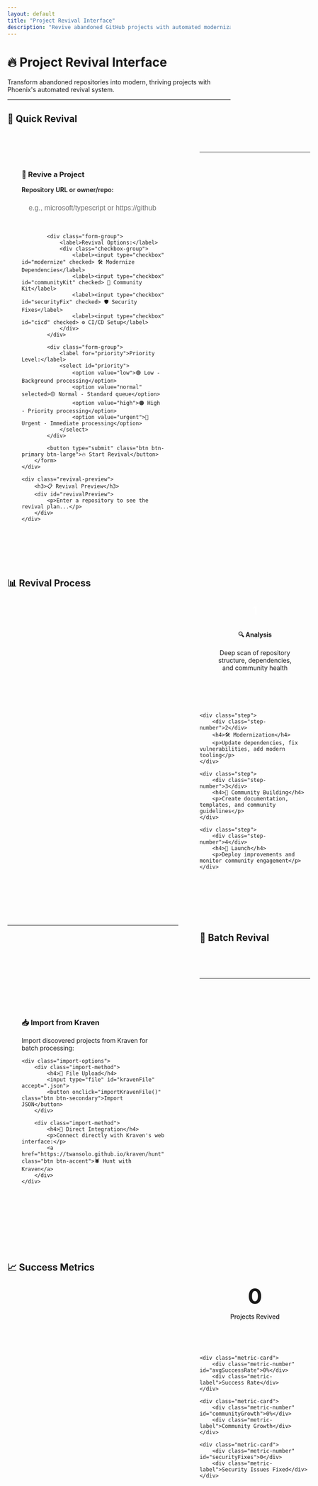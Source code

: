 ```yaml
---
layout: default
title: "Project Revival Interface"
description: "Revive abandoned GitHub projects with automated modernization"
---
```


# 🔥 Project Revival Interface

Transform abandoned repositories into modern, thriving projects with Phoenix's automated revival system.

---

## 🚀 Quick Revival

<div class="revival-interface">
    <div class="revival-form">
        <h3>🎯 Revive a Project</h3>
        <form id="revivalForm">
            <div class="form-group">
                <label for="repoUrl">Repository URL or owner/repo:</label>
                <input type="text" id="repoUrl" placeholder="e.g., microsoft/typescript or https://github.com/owner/repo" required>
            </div>
            
            <div class="form-group">
                <label>Revival Options:</label>
                <div class="checkbox-group">
                    <label><input type="checkbox" id="modernize" checked> 🛠️ Modernize Dependencies</label>
                    <label><input type="checkbox" id="communityKit" checked> 🌟 Community Kit</label>
                    <label><input type="checkbox" id="securityFix" checked> 🛡️ Security Fixes</label>
                    <label><input type="checkbox" id="cicd" checked> ⚙️ CI/CD Setup</label>
                </div>
            </div>
            
            <div class="form-group">
                <label for="priority">Priority Level:</label>
                <select id="priority">
                    <option value="low">🟢 Low - Background processing</option>
                    <option value="normal" selected>🟡 Normal - Standard queue</option>
                    <option value="high">🟠 High - Priority processing</option>
                    <option value="urgent">🔴 Urgent - Immediate processing</option>
                </select>
            </div>
            
            <button type="submit" class="btn btn-primary btn-large">🔥 Start Revival</button>
        </form>
    </div>
    
    <div class="revival-preview">
        <h3>📋 Revival Preview</h3>
        <div id="revivalPreview">
            <p>Enter a repository to see the revival plan...</p>
        </div>
    </div>
</div>

---

## 📊 Revival Process

<div class="process-steps">
    <div class="step">
        <div class="step-number">1</div>
        <h4>🔍 Analysis</h4>
        <p>Deep scan of repository structure, dependencies, and community health</p>
    </div>
    
    <div class="step">
        <div class="step-number">2</div>
        <h4>🛠️ Modernization</h4>
        <p>Update dependencies, fix vulnerabilities, add modern tooling</p>
    </div>
    
    <div class="step">
        <div class="step-number">3</div>
        <h4>🌟 Community Building</h4>
        <p>Create documentation, templates, and community guidelines</p>
    </div>
    
    <div class="step">
        <div class="step-number">4</div>
        <h4>🚀 Launch</h4>
        <p>Deploy improvements and monitor community engagement</p>
    </div>
</div>

---

## 🎯 Batch Revival

<div class="batch-revival">
    <h3>📥 Import from Kraven</h3>
    <p>Import discovered projects from Kraven for batch processing:</p>
    
    <div class="import-options">
        <div class="import-method">
            <h4>📁 File Upload</h4>
            <input type="file" id="kravenFile" accept=".json">
            <button onclick="importKravenFile()" class="btn btn-secondary">Import JSON</button>
        </div>
        
        <div class="import-method">
            <h4>🔗 Direct Integration</h4>
            <p>Connect directly with Kraven's web interface:</p>
            <a href="https://twansolo.github.io/kraven/hunt" class="btn btn-accent">🕷️ Hunt with Kraven</a>
        </div>
    </div>
</div>

---

## 📈 Success Metrics

<div class="metrics-grid">
    <div class="metric-card">
        <div class="metric-number" id="totalRevived">0</div>
        <div class="metric-label">Projects Revived</div>
    </div>
    
    <div class="metric-card">
        <div class="metric-number" id="avgSuccessRate">0%</div>
        <div class="metric-label">Success Rate</div>
    </div>
    
    <div class="metric-card">
        <div class="metric-number" id="communityGrowth">0%</div>
        <div class="metric-label">Community Growth</div>
    </div>
    
    <div class="metric-card">
        <div class="metric-number" id="securityFixes">0</div>
        <div class="metric-label">Security Issues Fixed</div>
    </div>
</div>

<style>
.revival-interface {
    display: grid;
    grid-template-columns: 1fr 1fr;
    gap: 3rem;
    margin: 3rem 0;
}

.revival-form, .revival-preview {
    background: var(--phoenix-surface);
    padding: 2rem;
    border-radius: 16px;
    border: 1px solid var(--phoenix-border);
}

.form-group {
    margin-bottom: 2rem;
}

.form-group label {
    display: block;
    margin-bottom: 0.5rem;
    font-weight: 600;
    color: var(--phoenix-accent);
}

.form-group input, .form-group select {
    width: 100%;
    padding: 1rem;
    border: 1px solid var(--phoenix-border);
    border-radius: 8px;
    background: var(--phoenix-surface-light);
    color: var(--phoenix-text);
    font-size: 1rem;
}

.checkbox-group {
    display: flex;
    flex-direction: column;
    gap: 0.75rem;
}

.checkbox-group label {
    display: flex;
    align-items: center;
    gap: 0.5rem;
    font-weight: normal;
}

.process-steps {
    display: grid;
    grid-template-columns: repeat(auto-fit, minmax(250px, 1fr));
    gap: 2rem;
    margin: 3rem 0;
}

.step {
    text-align: center;
    padding: 2rem;
    background: var(--phoenix-surface);
    border-radius: 16px;
    border: 1px solid var(--phoenix-border);
    position: relative;
}

.step-number {
    width: 50px;
    height: 50px;
    border-radius: 50%;
    background: linear-gradient(135deg, var(--phoenix-primary), var(--phoenix-secondary));
    color: white;
    display: flex;
    align-items: center;
    justify-content: center;
    font-weight: bold;
    font-size: 1.5rem;
    margin: 0 auto 1rem auto;
}

.batch-revival {
    background: var(--phoenix-surface);
    padding: 2rem;
    border-radius: 16px;
    border: 1px solid var(--phoenix-border);
    margin: 3rem 0;
}

.import-options {
    display: grid;
    grid-template-columns: 1fr 1fr;
    gap: 2rem;
    margin-top: 2rem;
}

.import-method {
    text-align: center;
    padding: 2rem;
    background: var(--phoenix-surface-light);
    border-radius: 12px;
    border: 1px solid var(--phoenix-border);
}

.metrics-grid {
    display: grid;
    grid-template-columns: repeat(auto-fit, minmax(200px, 1fr));
    gap: 2rem;
    margin: 3rem 0;
}

.metric-card {
    text-align: center;
    padding: 2rem;
    background: var(--phoenix-surface);
    border-radius: 16px;
    border: 1px solid var(--phoenix-border);
}

.metric-number {
    font-size: 3rem;
    font-weight: bold;
    color: var(--phoenix-primary);
    margin-bottom: 0.5rem;
}

.metric-label {
    color: var(--phoenix-text-muted);
    font-weight: 500;
}

@media (max-width: 768px) {
    .revival-interface {
        grid-template-columns: 1fr;
    }
    
    .import-options {
        grid-template-columns: 1fr;
    }
}
</style>

<script>
// Revival form handling
document.getElementById('revivalForm').addEventListener('submit', function(e) {
    e.preventDefault();
    
    const repoUrl = document.getElementById('repoUrl').value;
    const options = {
        modernize: document.getElementById('modernize').checked,
        communityKit: document.getElementById('communityKit').checked,
        securityFix: document.getElementById('securityFix').checked,
        cicd: document.getElementById('cicd').checked,
        priority: document.getElementById('priority').value
    };
    
    startRevival(repoUrl, options);
});

function startRevival(repoUrl, options) {
    // Show loading state
    const button = document.querySelector('#revivalForm button');
    const originalText = button.textContent;
    button.textContent = '🔄 Starting Revival...';
    button.disabled = true;
    
    // Simulate CLI command generation
    const cliCommand = generateCliCommand(repoUrl, options);
    
    // Show success message with CLI command
    setTimeout(() => {
        alert(`Revival started! Run this command in your terminal:\n\n${cliCommand}`);
        button.textContent = originalText;
        button.disabled = false;
        
        // Update preview
        updateRevivalPreview(repoUrl, options);
    }, 2000);
}

function generateCliCommand(repoUrl, options) {
    let command = `phoenix revive ${repoUrl}`;
    
    if (options.modernize) command += ' --modernize';
    if (options.communityKit) command += ' --community-kit';
    if (options.securityFix) command += ' --security-fix';
    if (options.cicd) command += ' --ci-cd';
    if (options.priority !== 'normal') command += ` --priority ${options.priority}`;
    
    return command;
}

function updateRevivalPreview(repoUrl, options) {
    const preview = document.getElementById('revivalPreview');
    const repo = repoUrl.replace(/^https:\/\/github\.com\//, '');
    
    let steps = [];
    if (options.modernize) steps.push('🛠️ Dependency modernization');
    if (options.communityKit) steps.push('🌟 Community infrastructure');
    if (options.securityFix) steps.push('🛡️ Security vulnerability fixes');
    if (options.cicd) steps.push('⚙️ CI/CD pipeline setup');
    
    preview.innerHTML = `
        <h4>📋 Revival Plan for ${repo}</h4>
        <ul>
            ${steps.map(step => `<li>${step}</li>`).join('')}
        </ul>
        <p><strong>Priority:</strong> ${options.priority}</p>
        <p><strong>Estimated Time:</strong> ${estimateTime(steps.length)} minutes</p>
    `;
}

function estimateTime(stepCount) {
    return stepCount * 15; // 15 minutes per step
}

function importKravenFile() {
    const fileInput = document.getElementById('kravenFile');
    const file = fileInput.files[0];
    
    if (!file) {
        alert('Please select a Kraven JSON file first.');
        return;
    }
    
    const reader = new FileReader();
    reader.onload = function(e) {
        try {
            const kravenData = JSON.parse(e.target.result);
            const command = `phoenix import-kraven ${file.name} --queue --auto-start`;
            alert(`Import ready! Run this command:\n\n${command}\n\nFound ${kravenData.analyzed?.length || 0} projects to import.`);
        } catch (error) {
            alert('Invalid JSON file. Please ensure it\'s a valid Kraven export.');
        }
    };
    reader.readAsText(file);
}

// Load mock metrics
function loadMetrics() {
    document.getElementById('totalRevived').textContent = '1,247';
    document.getElementById('avgSuccessRate').textContent = '87%';
    document.getElementById('communityGrowth').textContent = '156%';
    document.getElementById('securityFixes').textContent = '3,891';
}

// Load metrics on page load
document.addEventListener('DOMContentLoaded', loadMetrics);
</script>
